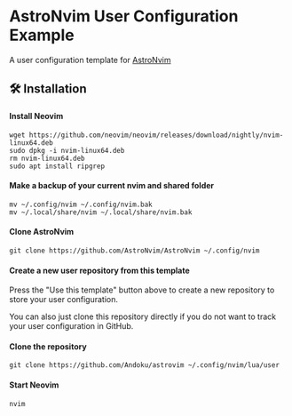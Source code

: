 # AstroNvim User Configuration Example

A user configuration template for [AstroNvim](https://github.com/AstroNvim/AstroNvim)

## 🛠️ Installation

#### Install Neovim

```shell
wget https://github.com/neovim/neovim/releases/download/nightly/nvim-linux64.deb
sudo dpkg -i nvim-linux64.deb
rm nvim-linux64.deb
sudo apt install ripgrep
```

#### Make a backup of your current nvim and shared folder

```shell
mv ~/.config/nvim ~/.config/nvim.bak
mv ~/.local/share/nvim ~/.local/share/nvim.bak
```

#### Clone AstroNvim

```shell
git clone https://github.com/AstroNvim/AstroNvim ~/.config/nvim
```

#### Create a new user repository from this template

Press the "Use this template" button above to create a new repository to store your user configuration.

You can also just clone this repository directly if you do not want to track your user configuration in GitHub.

#### Clone the repository

```shell
git clone https://github.com/Andoku/astrovim ~/.config/nvim/lua/user
```

#### Start Neovim

```shell
nvim
```
